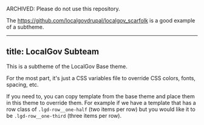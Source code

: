 ARCHIVED: Please do not use this repository. 

The https://github.com/localgovdrupal/localgov_scarfolk is a good example of a subtheme.

---
title: LocalGov Subteam
---

This is a subtheme of the LocalGov Base theme.

For the most part, it's just a CSS variables file to override CSS colors, fonts, spacing, etc.

If you need to, you can copy template from the base theme and place them in this theme to override them. For example if we have a template that has a row class of `.lgd-row__one-half` (two items per row) but you would like it to be `.lgd-row__one-third` (three items per row).
